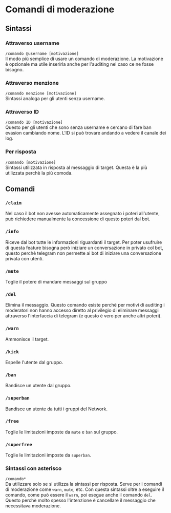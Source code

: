 # Comandi di moderazione
## Sintassi
### Attraverso username
`/comando @username [motivazione]`\
Il modo più semplice di usare un comando di moderazione. La motivazione è
opzionale ma utile inserirla anche per l'auditing nel caso ce ne fosse bisogno.

### Attraverso menzione
`/comando menzione [motivazione]`\
Sintassi analoga per gli utenti senza username.

### Attraverso ID
`/comando ID [motivazione]`\
Questo per gli utenti che sono senza username e cercano di fare ban evasion
cambiando nome. L'ID si può trovare andando a vedere il canale dei log.

### Per risposta
`/comando [motivazione]`\
Sintassi utilizzata in risposta al messaggio di target. Questa è la più
utilizzata perchè la più comoda.

## Comandi
### `/claim`
Nel caso il bot non avesse automaticamente assegnato i poteri all'utente, può
richiedere manualmente la concessione di questo poteri dal bot.

### `/info`
Riceve dal bot tutte le informazioni riguardanti il target. Per poter usufruire
di questa feature bisogna però iniziare un conversazione in privato col bot,
questo perchè telegram non permette ai bot di iniziare una conversazione privata
con utenti.

### `/mute`
Toglie il potere di mandare messaggi sul gruppo

### `/del`
Elimina il messaggio. Questo comando esiste perchè per motivi di auditing i
moderatori non hanno accesso diretto al privilegio di eliminare messaggi
attraverso l'interfaccia di telegram (e questo è vero per anche altri poteri).

### `/warn`
Ammonisce il target.

### `/kick`
Espelle l'utente dal gruppo.

### `/ban`
Bandisce un utente dal gruppo.

### `/superban`
Bandisce un utente da tutti i gruppi del Network.

### `/free`
Toglie le limitazioni imposte da `mute` e `ban` sul gruppo.

### `/superfree`
Toglie le limitazioni imposte da `superban`.

### Sintassi con asterisco
`/comando*`\
Da utilizzare solo se si utilizza la sintassi per risposta. Serve per i comandi
di moderazione come `warn`, `mute`, etc. Con questa sintassi oltre a eseguire il
comando, come può essere il `warn`, poi esegue anche il comando `del`. Questo
perchè molto spesso l'intenzione è cancellare il messaggio che necessitava
moderazione.
